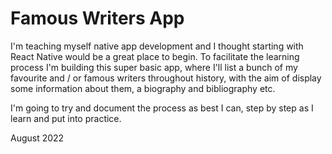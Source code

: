 # Famous Writers App

I'm teaching myself native app development and I thought starting with React Native would be a great place to begin.  To facilitate the learning process I'm building this super basic app, where I'll list a bunch of my favourite and / or famous writers throughout history, with the aim of display some information about them, a biography and bibliography etc.

I'm going to try and document the process as best I can, step by step as I learn and put into practice.

August 2022